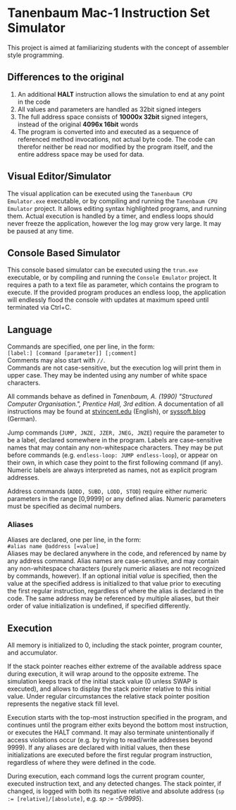 # Tanenbaum Mac-1 Instruction Set Simulator

This project is aimed at familiarizing students with the concept of assembler style programming.


## Differences to the original

1. An additional **HALT** instruction allows the simulation to end at any point in the code
1. All values and parameters are handled as 32bit signed integers
1. The full address space consists of **10000x 32bit** signed integers, instead of the original **4096x 16bit** words
1. The program is converted into and executed as a sequence of referenced method invocations, not actual byte code.
The code can therefor neither be read nor modified by the program itself, and the entire address space may be used for data.

## Visual Editor/Simulator
The visual application can be executed using the `Tanenbaum CPU Emulator.exe` executable, or by compiling and running the `Tanenbaum CPU Emulator` project.
It allows editing syntax highlighted programs, and running them.
Actual execution is handled by a timer, and endless loops should never freeze the application, however the log may grow very large.
It may be paused at any time.

## Console Based Simulator
This console based simulator can be executed using the `trun.exe` executable, or by compiling and running the `Console Emulator` project.
It requires a path to a text file as parameter, which contains the program to execute.
If the provided program produces an endless loop, the application will endlessly flood the console with updates at maximum speed until terminated via Ctrl+C.

## Language
Commands are specified, one per line, in the form:\
`[label:] [command [parameter]] [;comment]`\
Comments may also start with `//`.\
Commands are not case-sensitive, but the execution log will print them in upper case. They may be indented using any number of white space characters.

All commands behave as defined in *Tanenbaum, A. (1990) "Structured Computer Organisation.", Prentice Hall, 3rd edition*.
A documentation of all instructions may be found at [stvincent.edu](http://cis.stvincent.edu/carlsond/cs330/mic1/mic1doc.txt) (English), or [syssoft.blog](https://ca.syssoft.blog/wp-content/uploads/2018/01/2017W-CA06-Tanenbaum-CPU.pdf) (German).

Jump commands (`JUMP, JNZE, JZER, JNEG, JNZE`) require the parameter to be a label, declared somewhere in the program.
Labels are case-sensitive names that may contain any non-whitespace characters.
They may be put before commands (e.g. `endless-loop: JUMP endless-loop`), or appear on their own, in which case they point to the first following command (if any).
Numeric labels are always interpreted as names, not as explicit program addresses.

Address commands (`ADDD, SUBD, LODD, STOD`) require either numeric parameters in the range [0,9999] or any defined alias.
Numeric parameters must be specified as decimal numbers.

### Aliases
Aliases are declared, one per line, in the form:\
`#alias name @address [=value]`\
Aliases may be declared anywhere in the code, and referenced by name by any address command.
Alias names are case-sensitive, and may contain any non-whitespace characters (purely numeric aliases are not recognized by commands, however).
If an optional initial *value* is specified, then the value at the specified address is initialized to that value prior to executing the first regular instruction, regardless of where the alias is declared in the code.
The same address may be referenced by multiple aliases, but their order of value initialization is undefined, if specified differently.

## Execution
All memory is initialized to 0, including the stack pointer, program counter, and accumulator.

If the stack pointer reaches either extreme of the available address space during execution, it will wrap around to the opposite extreme.
The simulation keeps track of the initial stack value (0 unless SWAP is executed), and allows to display the stack pointer relative to this initial value.
Under regular circumstances the relative stack pointer position represents the negative stack fill level.

Execution starts with the top-most instruction specified in the program, and continues until the program either exits beyond the bottom most instruction, or executes the HALT command.
It may also terminate unintentionally if access violations occur (e.g. by trying to read/write addresses beyond 9999).
If any aliases are declared with initial values, then these initializations are executed before the first regular program instruction, regardless of where they were defined in the code.

During execution, each command logs the current program counter, executed instruction text, and any detected changes.
The stack pointer, if changed, is logged with both its negative relative and absolute address (`sp := [relative]/[absolute]`, e.g. *sp := -5/9995*).
